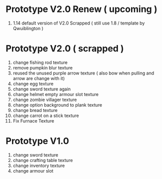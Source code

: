 # Prototype V2.0 Renew ( upcoming )
1. 1.14 default version of V2.0 Scrapped ( still use 1.8 / template by Qwuiblington )
# Prototype V2.0 ( scrapped )
1. change fishing rod texture
2. remove pumpkin blur texture
3. reused the unused purple arrow texture ( also bow when pulling and arrow are change with it)
4. change egg texture
5. change sword texture again 
6. change helmet empty armour slot texture  
7. change zombie villager texture
8. change option background to plank texture
9. change bread texture 
10. change carrot on a stick texture
11. Fix Furnace Texture                
# Prototype V1.0
1. change sword texture
2. change crafting table texture
3. change inventory texture
4. change armour slot
